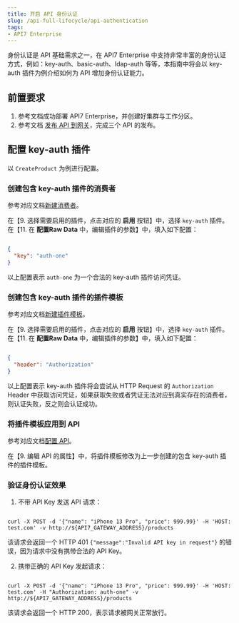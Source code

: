 ```yaml
---
title: 开启 API 身份认证
slug: /api-full-lifecycle/api-authentication
tags:
- API7 Enterprise
---
```


身份认证是 API 基础需求之一，在 API7 Enterprise 中支持非常丰富的身份认证方式，例如：key-auth、basic-auth、ldap-auth 等等，本指南中将会以 key-auth 插件为例介绍如何为 API 增加身份认证能力。

## 前置要求

1. 参考文档成功部署 API7 Enterprise，并创建好集群与工作分区。
2. 参考文档 [发布 API 到网关](https://docs.apiseven.com/enterprise/api-full-lifecycle/publish-apis)，完成三个 API 的发布。

## 配置 key-auth 插件

以 `CreateProduct` 为例进行配置。

### 创建包含 key-auth 插件的消费者

参考对应文档[新建消费者](https://docs.apiseven.com/enterprise/user-manual/cluster/consumer#新建消费者)。

在【9. 选择需要启用的插件，点击对应的 **启用** 按钮】中，选择 `key-auth` 插件。
在【11. 在 **配置Raw Data** 中，编辑插件的参数】中，填入如下配置：

```json

{
  "key": "auth-one"
}

```
以上配置表示 `auth-one` 为一个合法的 key-auth 插件访问凭证。

### 创建包含 key-auth 插件的插件模板

参考对应文档[新建插件模板](https://docs.apiseven.com/enterprise/user-manual/cluster/plugin-template#新建插件模板)。

在【9. 选择需要启用的插件，点击对应的 **启用** 按钮】中，选择 `key-auth` 插件。
在【11. 在 **配置Raw Data** 中，编辑插件的参数】中，填入如下配置：

```json

{
  "header": "Authorization"
}

```
以上配置表示 key-auth 插件将会尝试从 HTTP Request 的 `Authorization` Header 中获取访问凭证，如果获取失败或者凭证无法对应到真实存在的消费者，则认证失败，反之则会认证成功。

### 将插件模板应用到 API

参考对应文档[配置 API](https://docs.apiseven.com/enterprise/user-manual/cluster/api#配置-api)。

在【9. 编辑 API 的属性】中，将插件模板修改为上一步创建的包含 key-auth 插件的插件模板。

### 验证身份认证效果

1. 不带 API Key 发送 API 请求：

```shell

curl -X POST -d '{"name": "iPhone 13 Pro", "price": 999.99}' -H 'HOST: test.com' -v http://${API7_GATEWAY_ADDRESS}/products

```
该请求会返回一个 HTTP 401 `{"message":"Invalid API key in request"}` 的错误，因为请求中没有携带合法的 API Key。

2. 携带正确的 API Key 发起请求：

```shell

curl -X POST -d '{"name": "iPhone 13 Pro", "price": 999.99}' -H 'HOST: test.com' -H "Authorization: auth-one" -v http://${API7_GATEWAY_ADDRESS}/products

```
该请求会返回一个 HTTP 200，表示请求被网关正常放行。

